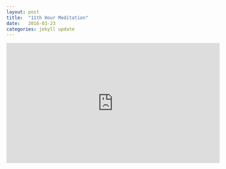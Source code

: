 ```yaml
---
layout: post
title:  "11th Hour Meditation"
date:   2016-03-23 
categories: jekyll update
---
```


<iframe width="560" height="315" src="https://youtu.be/k6m-L8Y1Df8?t=9s" frameborder="0" allowfullscreen></iframe>

